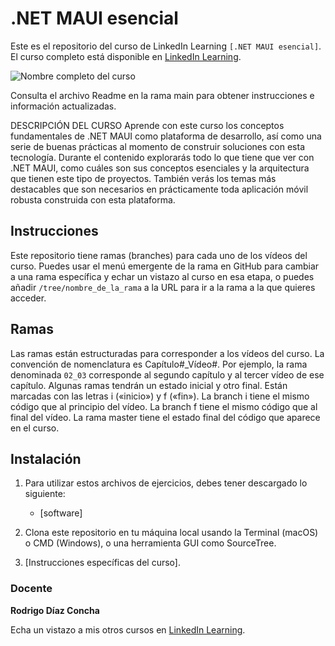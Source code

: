 # .NET MAUI esencial

Este es el repositorio del curso de LinkedIn Learning `[.NET MAUI esencial]`. El curso completo está disponible en [LinkedIn Learning][lil-course-url].

![Nombre completo del curso][lil-thumbnail-url]

Consulta el archivo Readme en la rama main para obtener instrucciones e información actualizadas.

DESCRIPCIÓN DEL CURSO
Aprende con este curso los conceptos fundamentales de .NET MAUI como plataforma de desarrollo, así como una serie de buenas prácticas al momento de construir soluciones con esta tecnología. Durante el contenido explorarás todo lo que tiene que ver con .NET MAUI, como cuáles son sus conceptos esenciales y la arquitectura que tienen este tipo de proyectos. También verás los temas más destacables que son necesarios en prácticamente toda aplicación móvil robusta construida con esta plataforma.

## Instrucciones

Este repositorio tiene ramas (branches) para cada uno de los vídeos del curso. Puedes usar el menú emergente de la rama en GitHub para cambiar a una rama específica y echar un vistazo al curso en esa etapa, o puedes añadir `/tree/nombre_de_la_rama` a la URL para ir a la rama a la que quieres acceder.

## Ramas

Las ramas están estructuradas para corresponder a los vídeos del curso. La convención de nomenclatura es Capítulo#_Vídeo#. Por ejemplo, la rama denominada `02_03` corresponde al segundo capítulo y al tercer vídeo de ese capítulo. Algunas ramas tendrán un estado inicial y otro final. Están marcadas con las letras i («inicio») y f («fin»). La branch i tiene el mismo código que al principio del vídeo. La branch f tiene el mismo código que al final del vídeo. La rama master tiene el estado final del código que aparece en el curso.

## Instalación

1. Para utilizar estos archivos de ejercicios, debes tener descargado lo siguiente:
   - [software]

2. Clona este repositorio en tu máquina local usando la Terminal (macOS) o CMD (Windows), o una herramienta GUI como SourceTree.
3. [Instrucciones específicas del curso].

### Docente

**Rodrigo Díaz Concha**

Echa un vistazo a mis otros cursos en [LinkedIn Learning](https://www.linkedin.com/learning/instructors/rodrigo-diaz-concha).

[0]: # (Replace these placeholder URLs with actual course URLs)
[lil-course-url]: https://www.linkedin.com/learning/building-a-graphql-project-with-react-js
[lil-thumbnail-url]: https://cdn.lynda.com/course/2875095/2875095-1615224395432-16x9.jpg

[1]: # (End of ES-Instruction ###############################################################################################)
